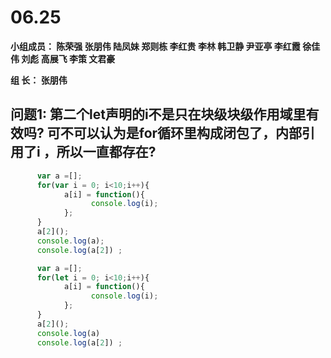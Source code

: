 # **06.25**

**小组成员： 陈荣强 张朋伟 陆凤妹  郑则栋 李红贵 李林 韩卫静 尹亚亭 李红霞  徐佳伟  刘彪  高展飞 李策  文君豪**

**组       长： 张朋伟**


## 问题1: 第二个let声明的i不是只在块级块级作用域里有效吗? 可不可以认为是for循环里构成闭包了，内部引用了i ，所以一直都存在?
```javascript
      var a =[];
      for(var i = 0; i<10;i++){
            a[i] = function(){
                  console.log(i);
            };
      }
      a[2]();
      console.log(a);
      console.log(a[2]) ;

      var a =[];
      for(let i = 0; i<10;i++){
            a[i] = function(){
                  console.log(i);
            };
      }
      a[2]();
      console.log(a)
      console.log(a[2]) ;
```